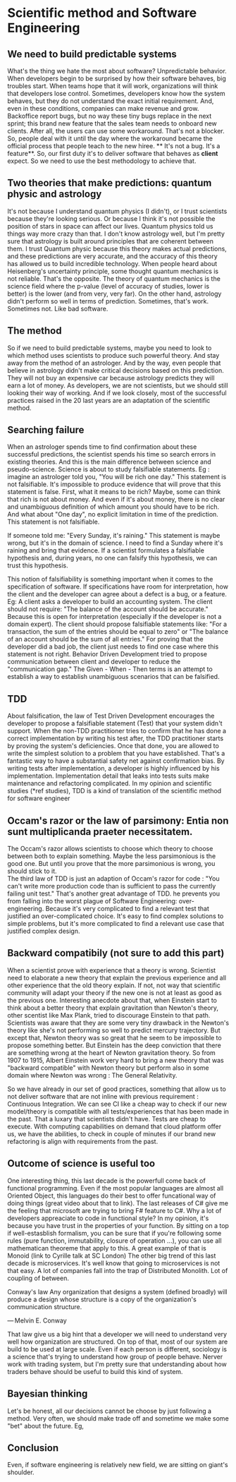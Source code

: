 # Scientific method and Software Engineering

## We need to build **predictable** systems

What's the thing we hate the most about software? Unpredictable behavior. When developers begin to be surprised by how their software behaves, big troubles start. When teams hope that it will work, organizations will think that developers lose control. Sometimes, developers know how the system behaves, but they do not understand the exact initial requirement. And, even in these conditions, companies can make revenue and grow. Backoffice report bugs, but no way these tiny bugs replace in the next sprint; this brand new feature that the sales team needs to onboard new clients. After all, the users can use some workaround. That's not a blocker. So, people deal with it until the day where the workaround became the official process that people teach to the new hiree. ** It's not a bug. It's a feature**. So, our first duty it's to deliver software that behaves as **client** expect. So we need to use the best methodology to achieve that.

## Two theories that make predictions: quantum physic and astrology

It's not because I understand quantum physics (I didn't), or I trust scientists because they're looking serious. Or because I think it's not possible the position of stars in space can affect our lives. Quantum physics told us things way more crazy than that. I don't know astrology well, but I'm pretty sure that astrology is built around principles that are coherent between them.  I trust Quantum physic because this theory makes actual predictions, and these predictions are very accurate, and the accuracy of this theory has allowed us to build incredible technology. When people heard about Heisenberg's uncertainty principle, some thought quantum mechanics is not reliable. That's the opposite. The theory of quantum mechanics is the science field where the p-value (level of accuracy of studies, lower is better)  is the lower (and from very, very far). On the other hand, astrology didn't perform so well in terms of prediction. Sometimes, that's work. Sometimes not. Like bad software.


## The method

So if we need to build predictable systems, maybe you need to look to which method uses scientists to produce such powerful theory. And stay away from the method of an astrologer. And by the way, even people that believe in astrology didn't make critical decisions based on this prediction. They will not buy an expensive car because astrology predicts they will earn a lot of money. As developers, we are not scientists, but we should still looking their way of working.  And if we look closely, most of the successful practices raised in the 20 last years are an adaptation of the scientific method.

## Searching failure

When an astrologer spends time to find confirmation about these successful predictions, the scientist spends his time so search errors in existing theories. And this is the main difference between science and pseudo-science. Science is about to study falsifiable statements. Eg : imagine an astrologer told you, "You will be rich one day."  This statement is not falsifiable. It's impossible to produce evidence that will prove that this statement is false. First, what it means to be rich? Maybe, some can think that rich is not about money. And even if it's about money, there is no clear and unambiguous definition of which amount you should have to be rich. And what about "One day", no explicit limitation in time of the prediction. This statement is not falsifiable.

If someone told me:  "Every Sunday, it's raining." This statement is maybe wrong, but it's in the domain of science. I need to find a Sunday where it's raining and bring that evidence.   If a scientist formulates a falsifiable hypothesis and, during years, no one can falsify this hypothesis, we can trust this hypothesis.

This notion of falsifiability is something important when it comes to the specification of software. If specifications have room for interpretation, how the client and the developer can agree about a defect is a bug, or a feature. Eg: A client asks a developer to build an accounting system. The client should not require: "The balance of the account should be accurate." Because this is open for interpretation (especially if the developer is not a domain expert). The client should propose falsifiable statements like: "For a transaction, the sum of the entries should be equal to zero" or "The balance of an account should be the sum of all entries." For proving that the developer did a bad job, the client just needs to find one case where this statement is not right. Behavior Driven Development tried to propose communication between client and developer to reduce the "communication gap." The Given - When - Then terms is an attempt to establish a way to establish unambiguous scenarios that can be falsified.

## TDD

About falsification, the law of Test Driven Development encourages the developer to propose a falsifiable statement (Test) that your system didn't support.  When the non-TDD practitioner tries to confirm that he has done a correct implementation by writing his test after, the TDD practitioner starts by proving the system's deficiencies. Once that done, you are allowed to write the simplest solution to a problem that you have established. That's a fantastic way to have a substantial safety net against confirmation bias. By writing tests after implementation, a developer is highly influenced by his implementation. Implementation detail that leaks into tests suits make maintenance and refactoring complicated. In my opinion and scientific studies (*ref studies), TDD is a kind of translation of the scientific method for software engineer

## Occam's razor or the law of parsimony: Entia non sunt multiplicanda praeter necessitatem.

The Occam's razor allows scientists to choose which theory to choose between both to explain something. Maybe the less parsimonious is the good one. But until you prove that the more parsimonious is wrong, you should stick to it.   
The third law of TDD is just an adaption of Occam's razor for code : "You can't write more production code than is sufficient to pass the currently failing unit test."  That's another great advantage of TDD. he prevents you from falling into the worst plague of Software Engineering: over-engineering. Because it's very complicated to find a relevant test that justified an over-complicated choice.  It's easy to find complex solutions to simple problems, but it's more complicated to find a relevant use case that justified complex design.

## Backward compatibily (not sure to add this part)

<!-- A major problem in Science is when you have two theories that are capable to make great predictions in different field but are not compatible between them. Classic example : the nature of the light. For Newton, light was a corpsucule that has infinite speed. For Maxwell, light was electro magnetic wave with limited speed. Scientists was kind of stuck with that. Because they couln't reject one of those theory, because separately theses gave incredible results. So scientist's communauty agreed on an Ad-Hoc hypothesis around the concept of "Ether"; a kind of matter that was supposed the medium of propagation of light. Something not really proven, but this ether allow scientist to have a concept that make both great theories compatible. In 1887, Michelson and Morley try to make an experiment to prove the existence of ether. The result of the experience was quiet different from what was expected. Instead of proving the ether existence, this experence bring more confusion. So, the problem remain : two great theories incompatible between them. Until 1905, where a guy in the Patent office in Bern publish a paper called "On the Electrodynamics of Moving Bodies". In this paper, the author, Albert Einstein propose a new way to explane how light behave and gave explanion to the strange result of the Michelson and Morley. This paper was in fact a new theory that redefine our understanding of time and space : The special relativity. -->

When a scientist prove with experience that a theory is wrong. Scientist need to elaborate a new theory that explain the previous experience and all other experience that the old theory explain. If not, not way that scientific community will adapt your theory if the new one is not at least as good as the previous one. Interesting anecdote about that, when Einstein start to think about a better theory that explain gravitation than Newton's theory, other scentist like Max Plank, tried to discourage Einstein to that path. Scientists was aware that they are some very tiny drawback in the Newton's theory like she's not performing so well to predict mercury trajectory. But except that, Newton theory was so great that he seem to be impossible to propose something better. But Einstein has the deep conviction that there are something wrong at the heart of Newton gravitation theory. So from 1907 to 1915, Albert Einstein work very hard to bring a new theory that was "backward compatible" with Newton theory but perform also in some domain where Newton was wrong : The General Relativity. 

So we have already in our set of good practices, something that allow us to not deliver software that are not inline with previous requirement : Continuous Integration. We can see CI like a cheap way to check if our new model/theory is compatible with all tests/experiences that has been made in the past. That a luxary that scientists didn't have. Tests are cheap to execute. With computing capabilities on demand that cloud platform offer us, we have the abilities, to check in couple of minutes if our brand new refactoring is align with requirements from the past. 

## Outcome of science is useful too

One interesting thing, this last decade is the powerfull come back of functional programming. Even if the most popular languages are almost all Oriented Object, this languages do their best to offer funcational way of doing things (great video about that to link). The last releases of C# give me the feeling that microsoft are trying to bring F# feature to C#. Why a lot of developers appreaciate to code in functional style? In my opinion, it's because you have trust in the properties of your function. By sitting on a top if well-estasblish formalism, you can be sure that if you're following some rules (pure function, immutability, closure of operation ...), you can use all mathematican theoreme that apply to this. A great example of that is Monoid (link to Cyrille talk at SC London)
The other big trend of this last decade is microservices. It's well know that going to microservices is not that easy. A lot of companies fall into the trap of Distributed Monolith. Lot of coupling of between. 

Conway's law
Any organization that designs a system (defined broadly) will produce a design whose structure is a copy of the organization's communication structure.

— Melvin E. Conway

That law give us a big hint that a developer we will need to understand very well how organization are structured. On top of that, most of our system are build to be used at large scale. Even if each person is different, sociology is a science that's trying to understand how group of people behave. Nerver work with trading system, but I'm pretty sure that understanding about how traders behave should be useful to build this kind of system.

## Bayesian thinking

Let's be honest, all our decisions cannot be choose by just following a method. Very often, we should make trade off and sometime we make some "bet" about the future. Eg,  


## Conclusion

Even, if software engineering is relatively new field, we are sitting on giant's shoulder. 
